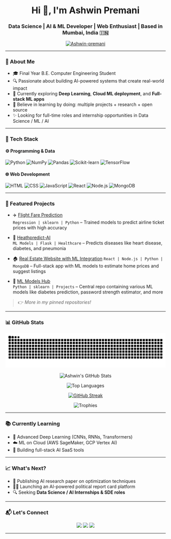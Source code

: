 <h1 align="center">Hi 👋, I'm Ashwin Premani</h1>

<h3 align="center">Data Science | AI & ML Developer | Web Enthusiast | Based in Mumbai, India 🇮🇳</h3>

<p align="center">
  <a href="https://github.com/Ashwin-premani">
    <img src="https://komarev.com/ghpvc/?username=Ashwin-premani&label=Profile%20views&color=blueviolet&style=flat" alt="Ashwin-premani" />
  </a>
</p>

---

### 🧠 About Me

- 🎓 Final Year B.E. Computer Engineering Student  
- 🔍 Passionate about building AI-powered systems that create real-world impact  
- 🚀 Currently exploring **Deep Learning**, **Cloud ML deployment**, and **Full-stack ML apps**
- 🧠 Believe in learning by doing: multiple projects + research + open source
- ✨ Looking for full-time roles and internship opportunities in Data Science / ML / AI

---

### 💼 Tech Stack

#### ⚙️ Programming & Data
![Python](https://img.shields.io/badge/Python-3670A0?style=for-the-badge&logo=python&logoColor=white)
![NumPy](https://img.shields.io/badge/Numpy-013243?style=for-the-badge&logo=numpy&logoColor=white)
![Pandas](https://img.shields.io/badge/Pandas-150458?style=for-the-badge&logo=pandas&logoColor=white)
![Scikit-learn](https://img.shields.io/badge/Scikit--Learn-F7931E?style=for-the-badge&logo=scikitlearn&logoColor=white)
![TensorFlow](https://img.shields.io/badge/TensorFlow-FF6F00?style=for-the-badge&logo=tensorflow&logoColor=white)

#### 🌐 Web Development
![HTML](https://img.shields.io/badge/HTML5-E34F26?style=for-the-badge&logo=html5&logoColor=white)
![CSS](https://img.shields.io/badge/CSS3-1572B6?style=for-the-badge&logo=css3&logoColor=white)
![JavaScript](https://img.shields.io/badge/JavaScript-F7DF1E?style=for-the-badge&logo=javascript&logoColor=black)
![React](https://img.shields.io/badge/React-20232A?style=for-the-badge&logo=react&logoColor=61DAFB)
![Node.js](https://img.shields.io/badge/Node.js-339933?style=for-the-badge&logo=nodedotjs&logoColor=white)
![MongoDB](https://img.shields.io/badge/MongoDB-4EA94B?style=for-the-badge&logo=mongodb&logoColor=white)

---

### 📌 Featured Projects

- ✈️ [Flight Fare Prediction](https://github.com/Ashwin-premani/Flight-Fare-Prediction)  
  `Regression | sklearn | Python` – Trained models to predict airline ticket prices with high accuracy

- 🧬 [Heathpredict-AI](https://github.com/Ashwin-premani/Heathpredict-AI)  
  `ML Models | Flask | Healthcare` – Predicts diseases like heart disease, diabetes, and pneumonia

- 🏠 [Real Estate Website with ML Integration](https://github.com/Ashwin-premani/rubix25_71_backlog)
  `React | Node.js | Python | MongoDB` – Full-stack app with ML models to estimate home prices and suggest listings

- 🤖 [ML Models Hub](https://github.com/Ashwin-premani/Machine-Learning-Models)  
  `Python | sklearn | Projects` – Central repo containing various ML models like diabetes prediction, password strength estimator, and more

> 👉 *More in my pinned repositories!*

---

### 📊 GitHub Stats


![Snake animation](https://raw.githubusercontent.com/Ashwin-premani/Ashwin-premani/output/snake.svg)



<div align="center">

![Ashwin's GitHub Stats](https://github-readme-stats.vercel.app/api?username=Ashwin-premani&show_icons=true&theme=radical&count_private=true)

![Top Languages](https://github-readme-stats.vercel.app/api/top-langs/?username=Ashwin-premani&layout=compact&theme=radical&hide_border=true)

[![GitHub Streak](https://github-readme-streak-stats.herokuapp.com?user=Ashwin-premani&theme=radical&hide_border=true)](https://git.io/streak-stats)

![Trophies](https://github-profile-trophy.vercel.app/?username=Ashwin-premani&theme=radical&row=1&margin-w=5)

</div>

---

### 📚 Currently Learning

- 🤖 Advanced Deep Learning (CNNs, RNNs, Transformers)
- ☁️ ML on Cloud (AWS SageMaker, GCP Vertex AI)
- 🧠 Building full-stack AI SaaS tools

---

### 📈 What's Next?

- 📄 Publishing AI research paper on optimization techniques
- 🧑‍💻 Launching an AI-powered political report card platform
- 🔍 Seeking **Data Science / AI Internships & SDE roles**

---

### 📬 Let's Connect

<p align="center">
  <a href="mailto:ashwinpremani1@gmail.com"><img src="https://img.shields.io/badge/Gmail-D14836?style=for-the-badge&logo=gmail&logoColor=white" /></a>
  <a href="https://linkedin.com/in/ashwinpremani"><img src="https://img.shields.io/badge/LinkedIn-0077B5?style=for-the-badge&logo=linkedin&logoColor=white" /></a>
  <a href="https://github.com/Ashwin-premani"><img src="https://img.shields.io/badge/GitHub-100000?style=for-the-badge&logo=github&logoColor=white" /></a>
</p>

---
